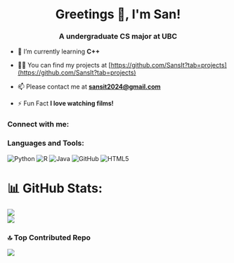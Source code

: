 <h1 align="center">Greetings 👋, I'm San!</h1>
<h3 align="center">A undergraduate CS major at UBC</h3>

- 🌱 I’m currently learning **C++**

- 👨‍💻 You can find my projects at [https://github.com/SansIt?tab=projects](https://github.com/SansIt?tab=projects)

- 📫 Please contact me at **sansit2024@gmail.com**

- ⚡ Fun Fact **I love watching films!**

<h3 align="left">Connect with me:</h3>
<p align="left">
</p>

<h3 align="left">Languages and Tools:</h3>

![Python](https://img.shields.io/badge/python-3670A0?style=flat&logo=python&logoColor=ffdd54) ![R](https://img.shields.io/badge/r-%23276DC3.svg?style=flat&logo=r&logoColor=white) ![Java](https://img.shields.io/badge/java-%23ED8B00.svg?style=flat&logo=openjdk&logoColor=white) ![GitHub](https://img.shields.io/badge/github-%23121011.svg?style=flat&logo=github&logoColor=white) ![HTML5](https://img.shields.io/badge/html5-%23E34F26.svg?style=flat&logo=html5&logoColor=white)
# 📊 GitHub Stats:
![](https://nirzak-streak-stats.vercel.app/?user=SansIt&theme=dark&hide_border=false)<br/>
![](https://github-readme-stats.vercel.app/api/top-langs/?username=SansIt&theme=dark&hide_border=false&include_all_commits=false&count_private=false&layout=compact)

### 🔝 Top Contributed Repo
![](https://github-contributor-stats.vercel.app/api?username=SansIt&limit=5&theme=dark&combine_all_yearly_contributions=true)
